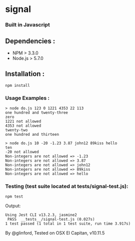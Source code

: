 # **signal**

### **Built in Javascript**

## Dependencies :
- NPM > 3.3.0
- Node.js > 5.7.0

## Installation :
```shell
npm install
```

### Usage Examples :
``` shell
> node do.js 123 0 1221 4353 22 113
one hundred and twenty-three
zero
1221 not allowed
4353 not allowed
twenty-two
one hundred and thirteen
```

``` shell
> node do.js 10 -20 -1.23 3.87 john12 89kiss hello
ten
-20 not allowed
Non-integers are not allowed => -1.23
Non-integers are not allowed => 3.87
Non-integers are not allowed => john12
Non-integers are not allowed => 89kiss
Non-integers are not allowed => hello
```

### Testing (test suite located at __tests__/signal-test.js):
``` shell
npm test
```

Output:

``` shell
Using Jest CLI v13.2.3, jasmine2
 PASS  __tests__/signal-test.js (0.027s)
1 test passed (1 total in 1 test suite, run time 3.917s)
```

By @glinford, Tested on OSX El Capitan, v10.11.5
